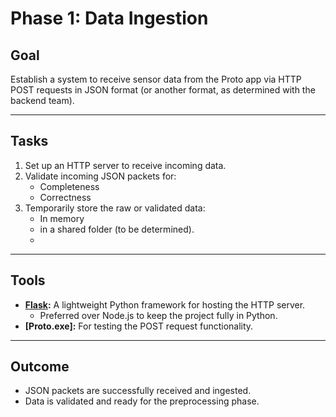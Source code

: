 # Phase 1: Data Ingestion

## Goal
Establish a system to receive sensor data from the Proto app via HTTP POST requests in JSON format (or another format, as determined with the backend team).

---
## Tasks
1. Set up an HTTP server to receive incoming data.
2. Validate incoming JSON packets for:
   - Completeness
   - Correctness
3. Temporarily store the raw or validated data:
   - In memory
   - in a shared folder (to be determined).
   - 
---
## Tools
- **[Flask](https://flask.palletsprojects.com/):** A lightweight Python framework for hosting the HTTP server.
  - Preferred over Node.js to keep the project fully in Python.
- **[Proto.exe]:** For testing the POST request functionality.

---
## Outcome
- JSON packets are successfully received and ingested.
- Data is validated and ready for the preprocessing phase.
